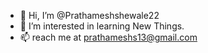 - 👋 Hi, I’m @Prathameshshewale22
- 👀 I’m interested in learning New Things.
- 📫 reach me at prathameshs13@gmail.com
<!-- - 🌱 I’m currently pursuing PG-DAC at IACSD Akurdi   -->

 <!-- 💞️ I’m looking to collaborate on ... -->

<!---
Prathameshshewale22/Prathameshshewale22 is a ✨ special ✨ repository because its `README.md` (this file) appears on your GitHub profile.
You can click the Preview link to take a look at your changes.
--->
